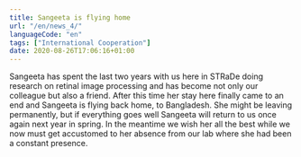 ```yaml
---
title: Sangeeta is flying home  
url: "/en/news_4/"
languageCode: "en"
tags: ["International Cooperation"]
date: 2020-08-26T17:06:16+01:00
---
```


Sangeeta has spent the last two years with us here in STRaDe doing research on retinal image processing and has become not only our colleague but also a friend. After this time her stay here finally came to an end and Sangeeta is flying back home, to Bangladesh. She might be leaving permanently, but if everything goes well Sangeeta will return to us once again next year in spring. In the meantime we wish her all the best while we now must get accustomed to her absence from our lab where she had been a constant presence.
